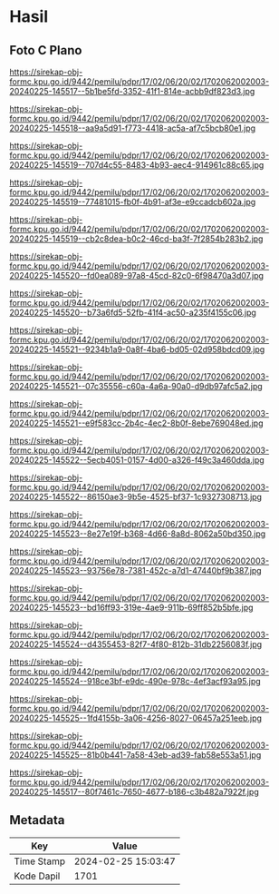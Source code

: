 # Hasil

## Foto C Plano

https://sirekap-obj-formc.kpu.go.id/9442/pemilu/pdpr/17/02/06/20/02/1702062002003-20240225-145517--5b1be5fd-3352-41f1-814e-acbb9df823d3.jpg

https://sirekap-obj-formc.kpu.go.id/9442/pemilu/pdpr/17/02/06/20/02/1702062002003-20240225-145518--aa9a5d91-f773-4418-ac5a-af7c5bcb80e1.jpg

https://sirekap-obj-formc.kpu.go.id/9442/pemilu/pdpr/17/02/06/20/02/1702062002003-20240225-145519--707d4c55-8483-4b93-aec4-914961c88c65.jpg

https://sirekap-obj-formc.kpu.go.id/9442/pemilu/pdpr/17/02/06/20/02/1702062002003-20240225-145519--77481015-fb0f-4b91-af3e-e9ccadcb602a.jpg

https://sirekap-obj-formc.kpu.go.id/9442/pemilu/pdpr/17/02/06/20/02/1702062002003-20240225-145519--cb2c8dea-b0c2-46cd-ba3f-7f2854b283b2.jpg

https://sirekap-obj-formc.kpu.go.id/9442/pemilu/pdpr/17/02/06/20/02/1702062002003-20240225-145520--fd0ea089-97a8-45cd-82c0-6f98470a3d07.jpg

https://sirekap-obj-formc.kpu.go.id/9442/pemilu/pdpr/17/02/06/20/02/1702062002003-20240225-145520--b73a6fd5-52fb-41f4-ac50-a235f4155c06.jpg

https://sirekap-obj-formc.kpu.go.id/9442/pemilu/pdpr/17/02/06/20/02/1702062002003-20240225-145521--9234b1a9-0a8f-4ba6-bd05-02d958bdcd09.jpg

https://sirekap-obj-formc.kpu.go.id/9442/pemilu/pdpr/17/02/06/20/02/1702062002003-20240225-145521--07c35556-c60a-4a6a-90a0-d9db97afc5a2.jpg

https://sirekap-obj-formc.kpu.go.id/9442/pemilu/pdpr/17/02/06/20/02/1702062002003-20240225-145521--e9f583cc-2b4c-4ec2-8b0f-8ebe769048ed.jpg

https://sirekap-obj-formc.kpu.go.id/9442/pemilu/pdpr/17/02/06/20/02/1702062002003-20240225-145522--5ecb4051-0157-4d00-a326-f49c3a460dda.jpg

https://sirekap-obj-formc.kpu.go.id/9442/pemilu/pdpr/17/02/06/20/02/1702062002003-20240225-145522--86150ae3-9b5e-4525-bf37-1c9327308713.jpg

https://sirekap-obj-formc.kpu.go.id/9442/pemilu/pdpr/17/02/06/20/02/1702062002003-20240225-145523--8e27e19f-b368-4d66-8a8d-8062a50bd350.jpg

https://sirekap-obj-formc.kpu.go.id/9442/pemilu/pdpr/17/02/06/20/02/1702062002003-20240225-145523--93756e78-7381-452c-a7d1-47440bf9b387.jpg

https://sirekap-obj-formc.kpu.go.id/9442/pemilu/pdpr/17/02/06/20/02/1702062002003-20240225-145523--bd16ff93-319e-4ae9-911b-69ff852b5bfe.jpg

https://sirekap-obj-formc.kpu.go.id/9442/pemilu/pdpr/17/02/06/20/02/1702062002003-20240225-145524--d4355453-82f7-4f80-812b-31db2256083f.jpg

https://sirekap-obj-formc.kpu.go.id/9442/pemilu/pdpr/17/02/06/20/02/1702062002003-20240225-145524--918ce3bf-e9dc-490e-978c-4ef3acf93a95.jpg

https://sirekap-obj-formc.kpu.go.id/9442/pemilu/pdpr/17/02/06/20/02/1702062002003-20240225-145525--1fd4155b-3a06-4256-8027-06457a251eeb.jpg

https://sirekap-obj-formc.kpu.go.id/9442/pemilu/pdpr/17/02/06/20/02/1702062002003-20240225-145525--81b0b441-7a58-43eb-ad39-fab58e553a51.jpg

https://sirekap-obj-formc.kpu.go.id/9442/pemilu/pdpr/17/02/06/20/02/1702062002003-20240225-145517--80f7461c-7650-4677-b186-c3b482a7922f.jpg


## Metadata

| Key        | Value               |
| ---------- | ------------------- |
| Time Stamp | 2024-02-25 15:03:47 |
| Kode Dapil | 1701                |



